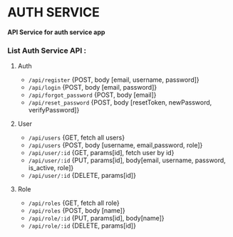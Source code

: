 # AUTH SERVICE
 **API Service for auth service app**

### List Auth Service API  :

1. Auth
    - ```/api/register``` {POST, body [email, username, password]}
    - ```/api/login``` {POST, body [email, password]}
    - ```/api/forgot_password``` {POST, body [email]}
    - ```/api/reset_password``` {POST, body [resetToken, newPassword, verifyPassword]}

2. User
    - ```/api/users``` {GET, fetch all users}
    - ```/api/users``` {POST, body [username, email,password, role]}
    - ```/api/user/:id``` {GET, params[id], fetch user by id}
    - ```/api/user/:id``` {PUT, params[id], body[email, username, password, is_active, role]}
    - ```/api/user/:id``` {DELETE, params[id]}

3. Role
    - ```/api/roles``` {GET, fetch all role}
    - ```/api/roles``` {POST, body [name]}
    - ```/api/role/:id``` {PUT, params[id], body[name]}
    - ```/api/role/:id``` {DELETE, params[id]}